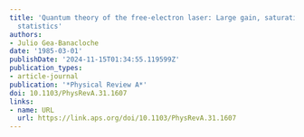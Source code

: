 ```yaml
---
title: 'Quantum theory of the free-electron laser: Large gain, saturation, and photon
  statistics'
authors:
- Julio Gea-Banacloche
date: '1985-03-01'
publishDate: '2024-11-15T01:34:55.119599Z'
publication_types:
- article-journal
publication: '*Physical Review A*'
doi: 10.1103/PhysRevA.31.1607
links:
- name: URL
  url: https://link.aps.org/doi/10.1103/PhysRevA.31.1607
---
```

